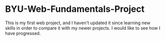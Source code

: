 # BYU-Web-Fundamentals-Project

This is my first web project, and I haven't updated it since learning new skills in order to compare it with my newer projects. I would like to see how I have progressed.
